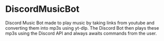 # DiscordMusicBot
Discord Music Bot made to play music by taking links from youtube and converting them into mp3s using yt-dlp. The Discord Bot then plays these mp3s using the Discord API and always awaits commands from the user.
